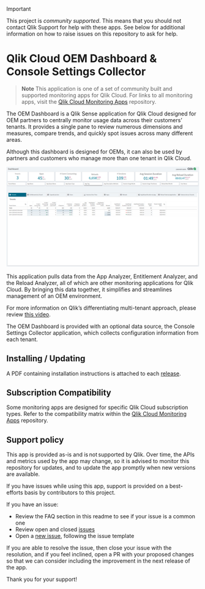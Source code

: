> [!IMPORTANT]
> This project is _community supported_. This means that you should not contact
> Qlik Support for help with these apps. See below for additional information
> on how to raise issues on this repository to ask for help.

# Qlik Cloud OEM Dashboard & Console Settings Collector

> **Note**
> This application is one of a set of community built and supported monitoring apps for Qlik Cloud.
> For links to all monitoring apps, visit the [Qlik Cloud Monitoring Apps](https://github.com/qlik-oss/qlik-cloud-monitoring-apps) repository.

The OEM Dashboard is a Qlik Sense application for Qlik Cloud designed for OEM
partners to centrally monitor usage data across their customers’ tenants. It
provides a single pane to review numerous dimensions and measures, compare trends,
and quickly spot issues across many different areas.

Although this dashboard is designed for OEMs, it can also be used by partners and
customers who manage more than one tenant in Qlik Cloud.

![Sheets in the OEM Dashboard](/images/readme_sheets.png)

This application pulls data from the App Analyzer, Entitlement Analyzer, and
the Reload Analyzer, all of which are other monitoring applications for Qlik Cloud.
By bringing this data together, it simplifies and streamlines management of an
OEM environment.

For more information on Qlik’s differentiating multi-tenant approach, please
review [this video](https://www.qlik.com/blog/extending-the-power-of-qlik-sense-saas-for-oem-partners). 

The OEM Dashboard is provided with an optional data source, the Console Settings
Collector application, which collects configuration information from each tenant.

## Installing / Updating

A PDF containing installation instructions is attached to each [release](/../../releases).

## Subscription Compatibility

Some monitoring apps are designed for specific Qlik Cloud subscription types. Refer to the compatibility matrix within the [Qlik Cloud Monitoring Apps](https://github.com/qlik-oss/qlik-cloud-monitoring-apps?tab=readme-ov-file#applications) repository.

## Support policy

This app is provided as-is and is not supported by Qlik. Over time, the APIs and
metrics used by the app may change, so it is advised to monitor this repository
for updates, and to update the app promptly when new versions are available.

If you have issues while using this app, support is provided on a best-efforts
basis by contributors to this project.

If you have an issue:

* Review the FAQ section in this readme to see if your issue is a common one
* Review open and closed [issues](/../../issues)
* Open a [new issue](/../../issues/new), following the issue template

If you are able to resolve the issue, then close your issue with the resolution,
and if you feel inclined, open a PR with your proposed changes so that we can
consider including the improvement in the next release of the app.

Thank you for your support!
